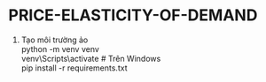 # PRICE-ELASTICITY-OF-DEMAND

1. Tạo môi trường ảo <br>
python -m venv venv <br>
venv\Scripts\activate   # Trên Windows <br>
pip install -r requirements.txt <br>
